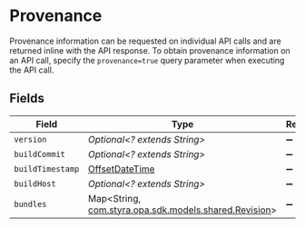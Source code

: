 # Provenance

Provenance information can be requested on individual API calls and are returned inline with the API response. To obtain provenance information on an API call, specify the `provenance=true` query parameter when executing the API call.


## Fields

| Field                                                                                     | Type                                                                                      | Required                                                                                  | Description                                                                               |
| ----------------------------------------------------------------------------------------- | ----------------------------------------------------------------------------------------- | ----------------------------------------------------------------------------------------- | ----------------------------------------------------------------------------------------- |
| `version`                                                                                 | *Optional<? extends String>*                                                              | :heavy_minus_sign:                                                                        | N/A                                                                                       |
| `buildCommit`                                                                             | *Optional<? extends String>*                                                              | :heavy_minus_sign:                                                                        | N/A                                                                                       |
| `buildTimestamp`                                                                          | [OffsetDateTime](https://docs.oracle.com/javase/8/docs/api/java/time/OffsetDateTime.html) | :heavy_minus_sign:                                                                        | N/A                                                                                       |
| `buildHost`                                                                               | *Optional<? extends String>*                                                              | :heavy_minus_sign:                                                                        | N/A                                                                                       |
| `bundles`                                                                                 | Map<String, [com.styra.opa.sdk.models.shared.Revision](../../models/shared/Revision.md)>  | :heavy_minus_sign:                                                                        | N/A                                                                                       |